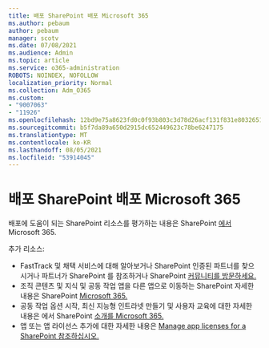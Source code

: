 ```yaml
---
title: 배포 SharePoint 배포 Microsoft 365
ms.author: pebaum
author: pebaum
manager: scotv
ms.date: 07/08/2021
ms.audience: Admin
ms.topic: article
ms.service: o365-administration
ROBOTS: NOINDEX, NOFOLLOW
localization_priority: Normal
ms.collection: Adm_O365
ms.custom:
- "9007063"
- "11926"
ms.openlocfilehash: 12bd9e75a8623fd0c0f93b803c3d78d26acf131f831e8032651461fe80914c57
ms.sourcegitcommit: b5f7da89a650d2915dc652449623c78be6247175
ms.translationtype: MT
ms.contentlocale: ko-KR
ms.lasthandoff: 08/05/2021
ms.locfileid: "53914045"
---
```

# <a name="deploy-sharepoint-in-microsoft-365"></a>배포 SharePoint 배포 Microsoft 365

배포에 도움이 되는 SharePoint 리소스를 평가하는 내용은 SharePoint [에서](/sharepoint/introduction)Microsoft 365. 

추가 리소스: 

- FastTrack 및 채택 서비스에 대해 알아보거나 SharePoint 인증된 파트너를 찾으시거나 파트너가 SharePoint 를 참조하거나 SharePoint [커뮤니티를 방문하세요.](https://techcommunity.microsoft.com/t5/sharepoint/ct-p/SharePoint) [](/microsoft-365/sharepoint/sharepoint-partners-sharepoint-support) 
- 조직 콘텐츠 및 지식 및 공동 작업 앱을 다른 앱으로 이동하는 SharePoint 자세한 내용은 SharePoint [Microsoft 365.](/sharepoint/introduction#migration) 
- 공동 작업 옵션 시작, 최신 지능형 인트라넷 만들기 및 사용자 교육에 대한 자세한 내용은 에서 SharePoint [소개를 Microsoft 365.](/sharepoint/introduction#collaboration) 
- 앱 또는 앱 라이선스 추가에 대한 자세한 내용은 [Manage app licenses for a SharePoint 참조하십시오.](/sharepoint/manage-app-licenses) 


